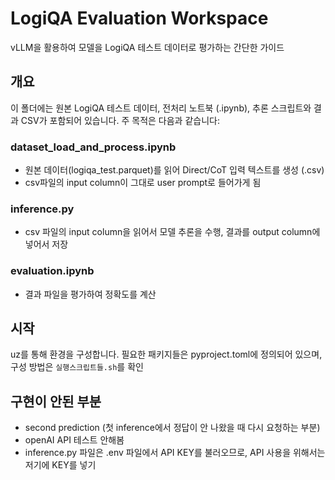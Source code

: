 # LogiQA Evaluation Workspace

vLLM을 활용하여 모델을 LogiQA 테스트 데이터로 평가하는 간단한 가이드

## 개요

이 폴더에는 원본 LogiQA 테스트 데이터, 전처리 노트북 (.ipynb), 추론 스크립트와 결과 CSV가 포함되어 있습니다. 주 목적은 다음과 같습니다:

### dataset_load_and_process.ipynb
- 원본 데이터(logiqa_test.parquet)를 읽어 Direct/CoT 입력 텍스트를 생성 (.csv)
- csv파일의 input column이 그대로 user prompt로 들어가게 됨

### inference.py
- csv 파일의 input column을 읽어서 모델 추론을 수행, 결과를 output column에 넣어서 저장

### evaluation.ipynb
- 결과 파일을 평가하여 정확도를 계산

## 시작
uz를 통해 환경을 구성합니다.
필요한 패키지들은 pyproject.toml에 정의되어 있으며, 구성 방법은 `실행스크립트들.sh`를 확인

## 구현이 안된 부분
- second prediction (첫 inference에서 정답이 안 나왔을 때 다시 요청하는 부분)
- openAI API 테스트 안해봄
- inference.py 파일은 .env 파일에서 API KEY를 불러오므로, API 사용을 위해서는 저기에 KEY를 넣기